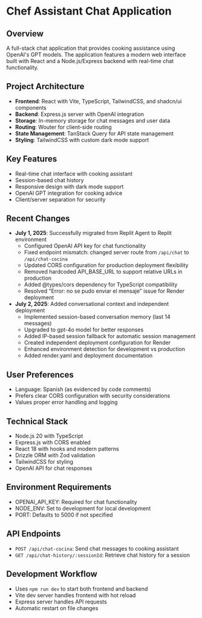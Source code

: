 # Chef Assistant Chat Application

## Overview
A full-stack chat application that provides cooking assistance using OpenAI's GPT models. The application features a modern web interface built with React and a Node.js/Express backend with real-time chat functionality.

## Project Architecture
- **Frontend**: React with Vite, TypeScript, TailwindCSS, and shadcn/ui components
- **Backend**: Express.js server with OpenAI integration
- **Storage**: In-memory storage for chat messages and user data
- **Routing**: Wouter for client-side routing
- **State Management**: TanStack Query for API state management
- **Styling**: TailwindCSS with custom dark mode support

## Key Features
- Real-time chat interface with cooking assistant
- Session-based chat history
- Responsive design with dark mode support
- OpenAI GPT integration for cooking advice
- Client/server separation for security

## Recent Changes
- **July 1, 2025**: Successfully migrated from Replit Agent to Replit environment
  - Configured OpenAI API key for chat functionality
  - Fixed endpoint mismatch: changed server route from `/api/chat` to `/api/chat-cocina`
  - Updated CORS configuration for production deployment flexibility
  - Removed hardcoded API_BASE_URL to support relative URLs in production
  - Added @types/cors dependency for TypeScript compatibility
  - Resolved "Error: no se pudo enviar el mensaje" issue for Render deployment
- **July 2, 2025**: Added conversational context and independent deployment
  - Implemented session-based conversation memory (last 14 messages)
  - Upgraded to gpt-4o model for better responses
  - Added IP-based session fallback for automatic session management
  - Created independent deployment configuration for Render
  - Enhanced environment detection for development vs production
  - Added render.yaml and deployment documentation

## User Preferences
- Language: Spanish (as evidenced by code comments)
- Prefers clear CORS configuration with security considerations
- Values proper error handling and logging

## Technical Stack
- Node.js 20 with TypeScript
- Express.js with CORS enabled
- React 18 with hooks and modern patterns
- Drizzle ORM with Zod validation
- TailwindCSS for styling
- OpenAI API for chat responses

## Environment Requirements
- OPENAI_API_KEY: Required for chat functionality
- NODE_ENV: Set to development for local development
- PORT: Defaults to 5000 if not specified

## API Endpoints
- `POST /api/chat-cocina`: Send chat messages to cooking assistant
- `GET /api/chat-history/:sessionId`: Retrieve chat history for a session

## Development Workflow
- Uses `npm run dev` to start both frontend and backend
- Vite dev server handles frontend with hot reload
- Express server handles API requests
- Automatic restart on file changes